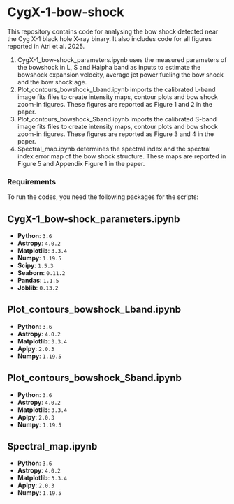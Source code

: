 # CygX-1-bow-shock
This repository contains code for analysing the bow shock detected near the Cyg X-1 black hole X-ray binary. It also includes code for all figures reported in Atri et al. 2025. 
1) CygX-1_bow-shock_parameters.ipynb uses the measured parameters of the bowshock in L, S and Halpha band as inputs to estimate the bowshock expansion velocity, average jet power fueling the bow shock and the bow shock age. 
2) Plot_contours_bowshock_Lband.ipynb imports the calibrated L-band image fits files to create intensity maps, contour plots and bow shock zoom-in figures. These figures are reported as Figure 1 and 2 in the paper.
3) Plot_contours_bowshock_Sband.ipynb imports the calibrated S-band image fits files to create intensity maps, contour plots and bow shock zoom-in figures. These figures are reported as Figure 3 and 4 in the paper.
4) Spectral_map.ipynb determines the spectral index and the spectral index error map of the bow shock structure. These maps are reported in Figure 5 and Appendix Figure 1 in the paper.



### Requirements

To run the codes, you need the following packages for the scripts:

## CygX-1_bow-shock_parameters.ipynb

- **Python**: `3.6`
- **Astropy**: `4.0.2`
- **Matplotlib**: `3.3.4`
- **Numpy**: `1.19.5`
- **Scipy**: `1.5.3`
- **Seaborn**: `0.11.2`
- **Pandas**: `1.1.5`
- **Joblib**: `0.13.2`

## Plot_contours_bowshock_Lband.ipynb

- **Python**: `3.6`
- **Astropy**: `4.0.2`
- **Matplotlib**: `3.3.4`
- **Aplpy**: `2.0.3`
- **Numpy**: `1.19.5`

## Plot_contours_bowshock_Sband.ipynb

- **Python**: `3.6`
- **Astropy**: `4.0.2`
- **Matplotlib**: `3.3.4`
- **Aplpy**: `2.0.3`
- **Numpy**: `1.19.5`

## Spectral_map.ipynb

- **Python**: `3.6`
- **Astropy**: `4.0.2`
- **Matplotlib**: `3.3.4`
- **Aplpy**: `2.0.3`
- **Numpy**: `1.19.5`

